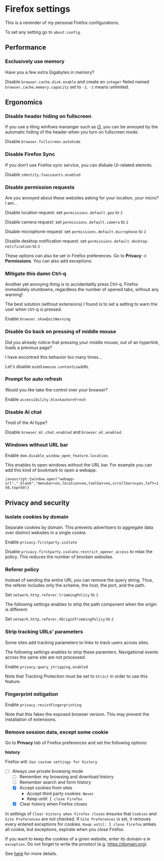 
# Firefox settings

This is a reminder of my personal Firefox configurations.

To set any setting go to `about:config`.


## Performance

### Exclusively use memory

Have you a few extra Gigabytes in memory?

Disable `browser.cache.disk.enable` and create an `integer` fieled named
 `browser.cache.memory.capacity` set to `-1`. `-1` means unlimited.


## Ergonomics

### Disable header hiding on fullscreen

If you use a tiling winfows mananger such as [i3](https://i3wm.org), you can be 
 annoyed by the automatic hiding of the header when you turn on fullscreen mode.

Disable `browser.fullscreen.autohide`


### Disable Firefox Sync

If you don't use Firefox sync service, you can disbale UI-related elemnts.

Disable `identity.fxaccounts.enabled`


### Disable permission requests

Are you annoyed about these websites asking for your location, your micro?
I am...

Disable location request: set `permissions.default.geo` to `2`

Disable camera request: set `permissions.default.camera` to `2`

Disable microphone request: set `permissions.default.microphone` to `2`

Disable desktop notification request: set `permissions.default.desktop-notification` to `2`

These options can also be set in Firefox preferences.
Go to **Privacy** -> **Permissions**.
You can also add exceptions.


### Mitigate this damn Ctrl-q

Another yet annoying thing is to accidentatlly press Ctrl-q. Firefox
 immediately shutdowns, regardless the number of opened tabs,
 without any warning!

The best solution (without extensions) I found is to set a setting to warn the
 user when ctrl-q is pressed.

Enable `browser.showQuitWarning`


### Disable Go back on pressing of middle mouse

Did you already notice that pressing your middle mouse, out of an hyperlink,
 loads a previous page?

I have encontred this behavior too many times...

Let's disable `middlemouse.contentLoadURL`


### Prompt for auto refresh

Would you like take the control over your browser?

Enable `accessibility.blockautorefresh`


### Disable AI chat

Tired of the AI hype?

Disable `browser.ml.chat.enabled` and `browser.ml.enabled`.


### Windows without URL bar

Enable `dom.disable_window_open_feature.location`.

This enables to open windows without the URL bar.
For example you can add this kind of bookmark to open a webapp:

`javascript:{window.open("webapp-url","_blank","menubar=no,location=no,toolbar=no,scrollbars=yes,left=150,top=50)}`



## Privacy and security

### Isolate cookies by domain

Separate cookies by domain. This prevents advertisers to aggregate data over
 distinct websites in a single cookie.

Enable `privacy.firstparty.isolate`

Disable `privacy.firstparty.isolate.restrict_opener_access` to relax the policy.
 This reduces the number of brocken websites.


### Referer policy

Instead of sending the entire URI, you can remove the query string.
Thus, the referer includes only the scheme, the host, the port, and the path.

Set `network.http.referer.trimmingPolicy` to `1`

The following settings enables to strip the path component when the origin is
different:

Set `network.http.referer.XOriginTrimmingPolicy` to `2`


### Strip tracking URLs' parameters

Some sites add tracking parameters to links to track users across sites.

The following settings enables to strip these paramters.
Navigational events across the same site are not processed.

Enable `privacy.query_stripping.enabled`

Note that Tracking Protection must be set to `Strict` in order to
use this feature.


### Fingerprint mitigation

Enable `privacy.resistFingerprinting`

Note that this fakes the exposed browser version. This may prevent the
 installation of extensions.


### Remove session data, except some cookie

Go to **Privacy** tab of Firefox preferences and set the following options:

**history**

Firefox will: `Use custom settings for history`

- [ ] Always use private browsing mode
  - [ ] Remember my browsing and download history
  - [ ] Remember search and form history
  - [x] Accept cookies from sites
      - Accept third party cookies: `Never`
      - Keep until: `I close Firefox`
  - [x] Clear history when Firefox closes

In settings of `Clear history when Firefox closes` ensures that `Cookies` and
 `Site Preferences` are not checked. If `Site Preferences` is set, it removes
 every entered exceptions for cookies. `Keep until: I close Firefox` amkes
 all cookie, but exceptions, expirate when you close Firefox.

If you want to keep the cookies of a given website, enter its domain-s in
 `exception`. Do not forget to write the prootocl (e.g. https://domain.org).

See [here](https://support.mozilla.org/en-US/questions/954358) for more details.

